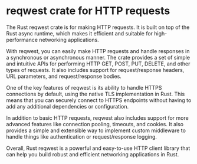 # reqwest crate for HTTP requests

The Rust reqwest crate is for making HTTP requests. It is built on top of the Rust async runtime, which makes it efficient and suitable for high-performance networking applications.

With reqwest, you can easily make HTTP requests and handle responses in a synchronous or asynchronous manner. The crate provides a set of simple and intuitive APIs for performing HTTP GET, POST, PUT, DELETE, and other types of requests. It also includes support for request/response headers, URL parameters, and request/response bodies.

One of the key features of reqwest is its ability to handle HTTPS connections by default, using the native TLS implementation in Rust. This means that you can securely connect to HTTPS endpoints without having to add any additional dependencies or configuration.

In addition to basic HTTP requests, reqwest also includes support for more advanced features like connection pooling, timeouts, and cookies. It also provides a simple and extensible way to implement custom middleware to handle things like authentication or request/response logging.

Overall, Rust reqwest is a powerful and easy-to-use HTTP client library that can help you build robust and efficient networking applications in Rust.
